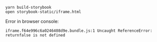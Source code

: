 ```
yarn build-storybook
open storybook-static/iframe.html
```

Error in browser console:
```
iframe.f64e996c6a0246408d9e.bundle.js:1 Uncaught ReferenceError: returnfalse is not defined
```
